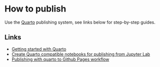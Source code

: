 # How to publish
Use the [Quarto](https://quarto.org/) publishing system, see links below for step-by-step guides.
## Links
- [Getting started with Quarto](https://quarto.org/docs/get-started/)
- [Create Quarto compatible notebooks for publishing from Jupyter Lab](https://quarto.org/docs/tools/jupyter-lab.html#overview)
- [Publishing with quarto to Github Pages workflow](https://quarto.org/docs/publishing/github-pages.html)

